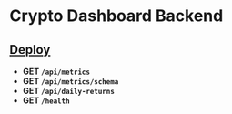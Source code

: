# Crypto Dashboard Backend

## [Deploy](https://crypto-dashboard-backend-0ljq.onrender.com)

- **GET `/api/metrics`**
- **GET `/api/metrics/schema`**
- **GET `/api/daily-returns`**
- **GET `/health`**